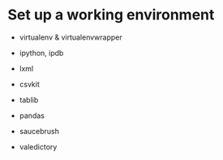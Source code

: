 Set up a working environment
============================

 * virtualenv & virtualenvwrapper
 * ipython, ipdb
 * lxml
 * csvkit
 * tablib
 * pandas

 * saucebrush
 * valedictory


